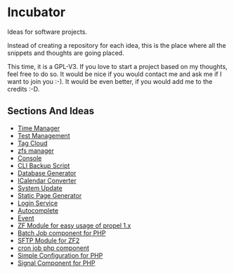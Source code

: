 # Incubator

Ideas for software projects.

Instead of creating a repository for each idea, this is the place where all the snippets and thoughts are going placed.

This time, it is a GPL-V3. If you love to start a project based on my thoughts, feel free to do so. It would be nice if you would contact me and ask me if I want to join you :-). It would be even better, if you would add me to the credits :-D.

## Sections And Ideas

* [Time Manager](https://github.com/stevleibelt/incubator/tree/master/general/timeManager)
* [Test Management](https://github.com/stevleibelt/incubator/tree/master/general/testManagement)
* [Tag Cloud](https://github.com/stevleibelt/incubator/tree/master/general/fileManager)
* [zfs manager](https://github.com/stevleibelt/incubator/tree/master/general/zfsManager)
* [Console](https://github.com/stevleibelt/incubator/tree/master/cli/php/console)
* [CLI Backup Script](https://github.com/stevleibelt/incubator/tree/master/cli/php/backup)
* [Database Generator](https://github.com/stevleibelt/incubator/tree/master/cli/php/generate/database)
* [ICalendar Converter](https://github.com/stevleibelt/incubator/tree/master/cli/convert/icalendar)
* [System Update](https://github.com/stevleibelt/incubator/tree/master/cli/update/system)
* [Static Page Generator](https://github.com/stevleibelt/incubator/tree/master/web/blog/static_page_generator)
* [Login Service](https://github.com/stevleibelt/incubator/tree/master/web/service/login)
* [Autocomplete](https://github.com/stevleibelt/incubator/tree/master/web/general/autocomplete)
* [Event](https://github.com/stevleibelt/incubator/tree/master/component/php/event)
* [ZF Module for easy usage of propel 1.x](https://github.com/stevleibelt/incubator/tree/master/component/php/zf2_propel)
* [Batch Job component for PHP](https://github.com/stevleibelt/incubator/tree/master/component/php/batch_job)
* [SFTP Module for ZF2](https://github.com/stevleibelt/incubator/tree/master/component/php/zf2_sftp)
* [cron job php component](https://github.com/stevleibelt/incubator/tree/master/component/php/cron_job)
* [Simple Configuration for PHP](https://github.com/stevleibelt/incubator/tree/master/component/php/merge_arrays)
* [Signal Component for PHP](https://github.com/stevleibelt/incubator/tree/master/component/php/signals)
